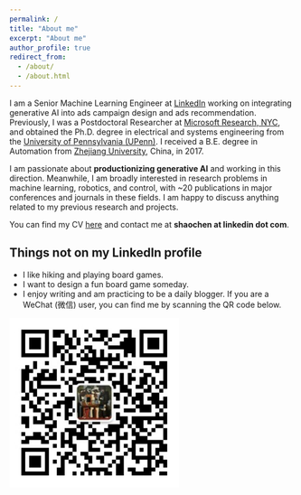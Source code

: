 ```yaml
---
permalink: /
title: "About me"
excerpt: "About me"
author_profile: true
redirect_from: 
  - /about/
  - /about.html
---
```


I am a Senior Machine Learning Engineer at [LinkedIn](https://www.linkedin.com/) working on integrating generative AI into ads campaign design and ads recommendation. Previously, I was a Postdoctoral Researcher at [Microsoft Research, NYC](https://www.microsoft.com/en-us/research/lab/microsoft-research-new-york/), and obtained the Ph.D. degree in electrical and systems engineering from the [University of Pennsylvania (UPenn)](https://www.upenn.edu/). I received a B.E. degree in Automation from [Zhejiang University](https://www.zju.edu.cn/english/), China, in 2017. 

I am passionate about **productionizing generative AI** and working in this direction. Meanwhile, I am broadly interested in research problems in machine learning, robotics, and control, with ~20 publications in major conferences and journals in these fields. I am happy to discuss anything related to my previous research and projects. 

You can find my CV [here](/files/Shaoru_Chen_CV.pdf) and contact me at **shaochen at linkedin dot com**. 

## Things not on my LinkedIn profile
- I like hiking and playing board games. 
- I want to design a fun board game someday. 
- I enjoy writing and am practicing to be a daily blogger. If you are a WeChat (微信) user, you can find me by scanning the QR code below. 

<img src="/files/wechat_qrcode.jpg" align="left" alt="WeChat account QR code" width="300"/>


<!-- I was advised by Prof. [Victor M. Preciado](https://sites.google.com/site/victormpreciado/). At UPenn, I am also closely working with Prof. [Manfred Morari](https://directory.seas.upenn.edu/manfred-morari/), Prof. [George J. Pappas](https://www.georgejpappas.org/index.html), and Prof. [Nikolai Matni](https://nikolaimatni.github.io/).  -->

<!-- # About my research
I am interested in making AI systems work reliably and safely. My research spans machine learning, control, and optimization. Currently, I am mainly working on **evaluation of the reasoning power of large language models (LLMs) and using language model feedback for reinforcement learning**. Previously, I have worked on:

1. **Neural Network Verification**: Developing specialized and scalable optimization tools to verify properties of NNs and NN-controlled systems. 

2. **Representation Learning for Planning**: Learning latent space models that captures environmental geometry for motion planning from observation data. 

3. **Verification-Aided Learning of Neural Certificates**: Investigating how to best couple verification and learning to find a formal neural network certificate for learning-enabled systems. 

4. **Robust Model Predictive Control**: Boosting the tightness of robust MPC by jointly searching for robust feedback policies and system uncertainty over-approximations through convex programming.  -->


<!-- version 2 -->
<!-- My long-term research goal is to make AI-enabled autonomous systems work safely and reliably in the real world. My research focuses on developing scalable and efficient verification, optimization, and learning tools for safe control of complex nonlinear and learning-enabled systems with formal guarantees. I am interested in extending the scope of model-based methods to directly handle large-scale neural networks (NNs) such that we can naturally interface both learning and model-based methods through NNs and enable orchestration of both classes of methods for autonomous system design. My work includes:

1. **Efficient Verification of NNs and Learning-Enabled Systems**: Certifying robustness of NNs and safety/stability of control systems with large-scale NNs in the loop.

2. **Safe Control of Learning-Enabled Systems**: Designing policies with safety guarantees for learning-enabled systems.

3. **Verification-Guided Learning**: Integrating learning and verification to produce NN policies or certificates with formal guarantees. -->

<!-- I am broadly interested in machine learning, control, and optimization problems that are related to autonomous system design. If you find my work interesting or have any questions, I am happy to have a discussion.  -->

<!-- version 1 -->
<!-- To achieve this, I believe in the following roadmap: First, develop scalable and efficient tools to analyze the safety/reliability of learning-enabled systems. Then, use the safety/reliability metrics to orchestrate the design of all learning modules in the autonomy stack until a desirable level of guarantee is satisfied.  -->

<!-- Following this route, my research has been focused on -->

<!-- 1. **Developing specialized optimization tools for NNs**: How can we efficiently certify the robustness of NNs and the safety/stability of a dynamical system with NNs in the loop? 

2. **Verification-aided learning of safety certificates and safe policies**: How should learning and verification interact to generate NN certificates or policies with formal guarantees?

3. **Safe learning-based control**: How to correct an unsafe policy online with complex learning dynamics?  -->



